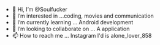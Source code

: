 - 👋 Hi, I’m @Soulfucker
- 👀 I’m interested in ...coding, movies and communication
- 🌱 I’m currently learning ... Android development
- 💞️ I’m looking to collaborate on ... A application
- 📫 How to reach me ... Instagram I'd is alone_lover_858

<!---
Soulfucker/Soulfucker is a ✨ special ✨ repository because its `README.md` (this file) appears on your GitHub profile.
You can click the Preview link to take a look at your changes.
--->
